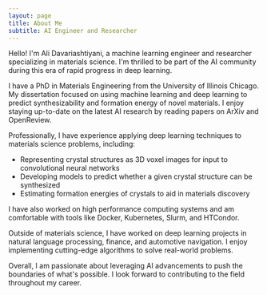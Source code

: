 ```yaml
---
layout: page
title: About Me
subtitle: AI Engineer and Researcher
---
```


Hello! I'm Ali Davariashtiyani, a machine learning engineer and researcher specializing in materials science. I'm thrilled to be part of the AI community during this era of rapid progress in deep learning. 

I have a PhD in Materials Engineering from the University of Illinois Chicago. My dissertation focused on using machine learning and deep learning to predict synthesizability and formation energy of novel materials. I enjoy staying up-to-date on the latest AI research by reading papers on ArXiv and OpenReview.

Professionally, I have experience applying deep learning techniques to materials science problems, including:

- Representing crystal structures as 3D voxel images for input to convolutional neural networks
- Developing models to predict whether a given crystal structure can be synthesized
- Estimating formation energies of crystals to aid in materials discovery

I have also worked on high performance computing systems and am comfortable with tools like Docker, Kubernetes, Slurm, and HTCondor.

Outside of materials science, I have worked on deep learning projects in natural language processing, finance, and automotive navigation. I enjoy implementing cutting-edge algorithms to solve real-world problems.

Overall, I am passionate about leveraging AI advancements to push the boundaries of what's possible. I look forward to contributing to the field throughout my career.